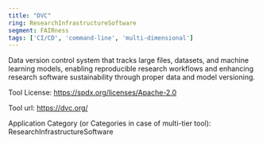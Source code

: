 ```yaml
---
title: "DVC"
ring: ResearchInfrastructureSoftware
segment: FAIRness
tags: ['CI/CD', 'command-line', 'multi-dimensional']
---
```

Data version control system that tracks large files, datasets, and machine learning models, enabling reproducible research workflows and enhancing research software sustainability through proper data and model versioning.

Tool License: https://spdx.org/licenses/Apache-2.0

Tool url: https://dvc.org/

Application Category (or Categories in case of multi-tier tool): ResearchInfrastructureSoftware
